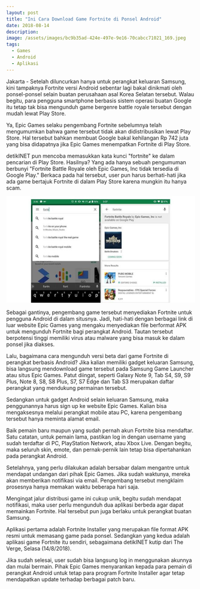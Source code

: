 ```yaml
---
layout: post
title: "Ini Cara Download Game Fortnite di Ponsel Android"
date: 2018-08-14
description: 
image: /assets/images/bc9b35ad-424e-497e-9e16-70cabcc71021_169.jpeg
tags:
  - Games
  - Android
  - Aplikasi
---
```

Jakarta - Setelah diluncurkan hanya untuk perangkat keluaran Samsung, kini tampaknya Fortnite versi Android sebentar lagi bakal dinikmati oleh ponsel-ponsel selain buatan perusahaan asal Korea Selatan tersebut. Walau begitu, para pengguna smartphone berbasis sistem operasi buatan Google itu tetap tak bisa mengunduh game bergenre battle royale tersebut dengan mudah lewat Play Store.

Ya, Epic Games selaku pengembang Fortnite sebelumnya telah mengumumkan bahwa game tersebut tidak akan didistribusikan lewat Play Store. Hal tersebut bahkan membuat Google bakal kehilangan Rp 742 juta yang bisa didapatnya jika Epic Games menempatkan Fortnite di Play Store.

detikINET pun mencoba memasukkan kata kunci "fortnite" ke dalam pencarian di Play Store. Hasilnya? Yang ada hanya sebuah pengumuman berbunyi "Fortnite Battle Royale oleh Epic Games, Inc tidak tersedia di Google Play." Berkaca pada hal tersebut, user pun harus berhati-hati jika ada game bertajuk Fortnite di dalam Play Store karena mungkin itu hanya scam.

![Placeholder](/assets/images/74be1b72-d5c9-412c-b8e6-2f6911e58e66_169.jpeg)

Sebagai gantinya, pengembang game tersebut menyediakan Fortnite untuk pengguna Android di dalam situsnya. Jadi, hati-hati dengan berbagai link di luar website Epic Games yang mengaku menyediakan file berformat APK untuk mengunduh Fortnite bagi perangkat Android. Tautan tersebut berpotensi tinggi memiliki virus atau malware yang bisa masuk ke dalam ponsel jika diakses.

Lalu, bagaimana cara mengunduh versi beta dari game Fortnite di perangkat berbasis Android? Jika kalian memiliki gadget keluaran Samsung, bisa langsung mendownload game tersebut pada Samsung Game Launcher atau situs Epic Games. Patut diingat, seperti Galaxy Note 9, Tab S4, S9, S9 Plus, Note 8, S8, S8 Plus, S7, S7 Edge dan Tab S3 merupakan daftar perangkat yang mendukung permainan tersebut.

Sedangkan untuk gadget Android selain keluaran Samsung, maka penggunannya harus sign up ke website Epic Games. Kalian bisa mengaksesnya melalui perangkat mobile atau PC, karena pengembang tersebut hanya meminta alamat email.

Baik pemain baru maupun yang sudah pernah akun Fortnite bisa mendaftar. Satu catatan, untuk pemain lama, pastikan log in dengan username yang sudah terdaftar di PC, PlayStation Network, atau Xbox Live. Dengan begitu, maka seluruh skin, emote, dan pernak-pernik lain tetap bisa dipertahankan pada perangkat Android.

Setelahnya, yang perlu dilakukan adalah bersabar dalam mengantre untuk mendapat undangan dari pihak Epic Games. Jika sudah waktunya, mereka akan memberikan notifikasi via email. Pengembang tersebut mengklaim prosesnya hanya memakan waktu beberapa hari saja.

Mengingat jalur distribusi game ini cukup unik, begitu sudah mendapat notifikasi, maka user perlu mengunduh dua aplikasi berbeda agar dapat memainkan Fortnite. Hal tersebut pun juga berlaku untuk perangkat buatan Samsung.

Aplikasi pertama adalah Fortnite Installer yang merupakan file format APK resmi untuk memasang game pada ponsel. Sedangkan yang kedua adalah aplikasi game Fortnite itu sendiri, sebagaimana detikINET kutip dari The Verge, Selasa (14/8/2018).

Jika sudah selesai, user sudah bisa langsung log in menggunakan akunnya dan mulai bermain. Pihak Epic Games menyarankan kepada para pemain di perangkat Android untuk tetap para program Fortnite Installer agar tetap mendapatkan update terhadap berbagai patch baru.